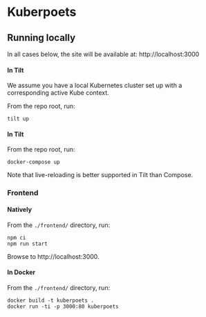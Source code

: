 # Kuberpoets

## Running locally

In all cases below, the site will be available at: http://localhost:3000

#### In Tilt

We assume you have a local Kubernetes cluster set up with a corresponding active Kube context.

From the repo root, run:

```
tilt up
```

#### In Tilt

From the repo root, run:

```
docker-compose up
```

Note that live-reloading is better supported in Tilt than Compose.

### Frontend

#### Natively

From the `./frontend/` directory, run:

```
npm ci
npm run start
```

Browse to http://localhost:3000.

#### In Docker

From the `./frontend/` directory, run:

```
docker build -t kuberpoets .
docker run -ti -p 3000:80 kuberpoets
```
